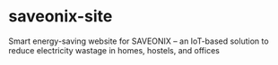 # saveonix-site
 Smart energy-saving website for SAVEONIX – an IoT-based solution to reduce electricity wastage in homes, hostels, and offices
